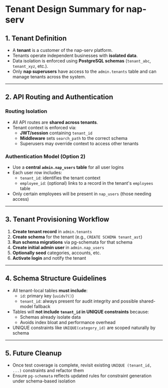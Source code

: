 # Tenant Design Summary for nap-serv

## 1. Tenant Definition
- A **tenant** is a customer of the nap-serv platform.
- Tenants operate independent businesses with **isolated data**.
- Data isolation is enforced using **PostgreSQL schemas** (`tenant_abc`, `tenant_xyz`, etc.).
- Only **nap superusers** have access to the `admin.tenants` table and can manage tenants across the system.

---

## 2. API Routing and Authentication

### Routing Isolation
- All API routes are **shared across tenants**.
- Tenant context is enforced via:
  - **JWT/session** containing `tenant_id`
  - **Middleware** sets `search_path` to the correct schema
  - Superusers may override context to access other tenants

### Authentication Model (Option 2)
- Use a **central `admin.nap_users` table** for all user logins
- Each user row includes:
  - `tenant_id`: identifies the tenant context
  - `employee_id`: (optional) links to a record in the tenant's `employees` table
- Only certain employees will be present in `nap_users` (those needing access)

---

## 3. Tenant Provisioning Workflow

1. **Create tenant record** in `admin.tenants`
2. **Create schema** for the tenant (e.g., `CREATE SCHEMA tenant_ast`)
3. **Run schema migrations** via pg-schemata for that schema
4. **Create initial admin user** in `admin.nap_users`
5. **Optionally seed** categories, accounts, etc.
6. **Activate login** and notify the tenant

---

## 4. Schema Structure Guidelines

- All tenant-local tables **must include**:
  - `id`: primary key (`uuidv7()`)
  - `tenant_id`: always present for audit integrity and possible shared-model fallback
- Tables will **not include `tenant_id` in UNIQUE constraints** because:
  - Schemas already isolate data
  - Avoids index bloat and performance overhead
- UNIQUE constraints like `UNIQUE(category_id)` are scoped naturally by schema

---

## 5. Future Cleanup
- Once test coverage is complete, revisit existing `UNIQUE (tenant_id, ...)` constraints and refactor them
- Ensure `pg-schemata` reflects updated rules for constraint generation under schema-based isolation